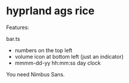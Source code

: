 # hyprland ags rice

Features:

bar.ts
* numbers on the top left
* volume icon at bottom left (just an indicator)
* mmmm-dd-yy hh:mm:ss day clock

You need Nimbus Sans.